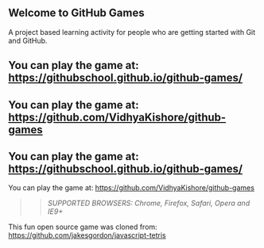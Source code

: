 ## Welcome to GitHub Games

A project based learning activity for people who are getting started with Git and GitHub.

## You can play the game at: https://githubschool.github.io/github-games/

## You can play the game at: https://github.com/VidhyaKishore/github-games

## You can play the game at: https://githubschool.github.io/github-games/

You can play the game at: https://github.com/VidhyaKishore/github-games

>> _*SUPPORTED BROWSERS*: Chrome, Firefox, Safari, Opera and IE9+_

This fun open source game was cloned from: https://github.com/jakesgordon/javascript-tetris
